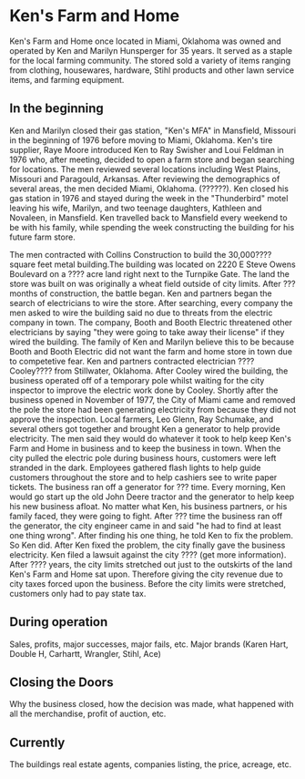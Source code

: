 # Ken's Farm and Home

Ken's Farm and Home once located in Miami, Oklahoma was owned and operated by Ken and Marilyn Hunsperger for 35 years. It served as a staple for the local farming community. The stored sold a variety of items ranging from clothing, housewares, hardware, Stihl products and other lawn service items, and farming equipment. 

## In the beginning
Ken and Marilyn closed their gas station, "Ken's MFA" in Mansfield, Missouri in the beginning of 1976 before moving to Miami, Oklahoma. Ken's tire supplier, Raye Moore introduced Ken to Ray Swisher and Loui Feldman in 1976 who, after meeting, decided to open a farm store and began searching for locations. The men reviewed several locations including West Plains, Missouri and Paragould, Arkansas. After reviewing the demographics of several areas, the men decided Miami, Oklahoma. (??????). Ken closed his gas station in 1976 and stayed during the week in the "Thunderbird" motel leaving his wife, Marilyn, and two teenage daughters, Kathleen and Novaleen, in Mansfield. Ken travelled back to Mansfield every weekend to be with his family, while spending the week constructing the building for his future farm store. 
 
The men contracted with Collins Construction to build the 30,000???? square feet metal building.The building was located on 2220 E Steve Owens Boulevard on a ???? acre land right next to the Turnpike Gate. The land the store was built on was originally a wheat field outside of city limits. After ??? months of construction, the battle began. Ken and partners began the search of electricians to wire the store. After searching, every company the men asked to wire the building said no due to threats from the electric company in town. The company, Booth and Booth Electric threatened other electricians by saying "they were going to take away their license" if they wired the building. The family of Ken and Marilyn believe this to be because Booth and Booth Electric did not want the farm and home store in town due to competetive fear. Ken and partners contracted electrician ????Cooley???? from Stillwater, Oklahoma. After Cooley wired the building, the business operated off of a temporary pole whilst waiting for the city inspector to improve the electric work done by Cooley. Shortly after the business opened in November of 1977, the City of Miami came and removed the pole the store had been generating electricity from because they did not approve the inspection. Local farmers, Leo Glenn, Ray Schumake, and several others got together and brought Ken a generator to help provide electricity. The men said they would do whatever it took to help keep Ken's Farm and Home in business and to keep the business in town. When the city pulled the electric pole during business hours, customers were left stranded in the dark. Employees gathered flash lights to help guide customers throughout the store and to help cashiers see to write paper tickets. The business ran off a generator for ??? time. Every morning, Ken would go start up the old John Deere tractor and the generator to help keep his new business  afloat. No matter what Ken, his business partners, or his family faced, they were going to fight. After ??? time the business ran off the generator, the city engineer came in and said "he had to find at least one thing wrong". After finding his one thing, he told Ken to fix the problem. So Ken did. After Ken fixed the problem, the city finally gave the business electricity. Ken filed a lawsuit against the city ???? (get more information). 
After ???? years, the city limits stretched out just to the outskirts of the land Ken's Farm and Home sat upon. Therefore giving the city revenue due to city taxes forced upon the business. Before the city limits were stretched, customers only had to pay state tax. 

## During operation
Sales, profits, major successes, major fails, etc. Major brands (Karen Hart, Double H, Carhartt, Wrangler, Stihl, Ace)

## Closing the Doors
Why the business closed, how the decision was made, what happened with all the merchandise, profit of auction, etc. 

## Currently
The buildings real estate agents, companies listing, the price, acreage, etc. 
